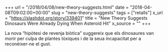 +++
url = "/2018/04/08/new-theory-suggests.html"
date = "2018-04-08T09:02:00+00:00"
slug = "new-theory-suggests"
tags = ["retalls"]
x_url = "https://slashdot.org/story/339401"
title = "New Theory Suggests Dinosaurs Were Already Dying When Asteroid Hit"
x_source = ""
+++


La nova “hipòtesi de revenja biòtica” suggereix que els dinosaures van morir per culpa de plantes tòxiques i de la seua incapacitat per a reconèixer-ne el gust.
